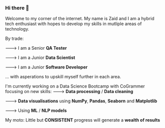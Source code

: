### Hi there 👋
Welcome to my corner of the internet.
My name is Zaid and I am a hybrid tech enthusiast with hopes to develop my skills in mutliple areas of technology.

By trade: 

---> I am a Senior **QA Tester**

---> I am a Junior **Data Scientist**

---> I am a Junior **Software Developer** 

... with asperations to upskill myself further in each area.


I'm currently working on a Data Science Bootcamp with CoGrammer focusing on new skills: 
---> **Data processing** / **Data cleaning**

---> **Data visualisations** using **NumPy**, **Pandas**, **Seaborn** and **Matplotlib**

---> Using **ML** / **NLP models**


My moto: Little but **CONSISTENT** progress will generate a **wealth of results**

<!--
**shmozee/shmozee** is a ✨ _special_ ✨ repository because its `README.md` (this file) appears on your GitHub profile.

Here are some ideas to get you started:

- 🔭 I’m currently working on ...
- 🌱 I’m currently learning ...
- 👯 I’m looking to collaborate on ...
- 🤔 I’m looking for help with ...
- 💬 Ask me about ...
- 📫 How to reach me: ...
- 😄 Pronouns: ...
- ⚡ Fun fact: ...
-->
